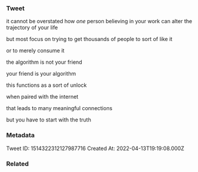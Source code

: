 ### Tweet
it cannot be overstated how *one* person believing in your work can alter the trajectory of your life

but most focus on trying to get thousands of people to sort of like it

or to merely consume it

the algorithm is not your friend 

your friend is your algorithm

this functions as a sort of unlock 

when paired with the internet

that leads to many meaningful connections 

but you have to start with the truth

### Metadata
Tweet ID: 1514322312127987716
Created At: 2022-04-13T19:19:08.000Z

### Related

